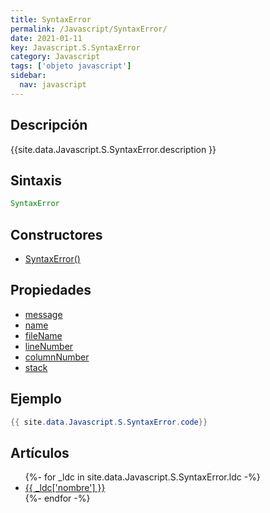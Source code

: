 ```yaml
---
title: SyntaxError
permalink: /Javascript/SyntaxError/
date: 2021-01-11
key: Javascript.S.SyntaxError
category: Javascript
tags: ['objeto javascript']
sidebar: 
  nav: javascript
---
```


## Descripción
{{site.data.Javascript.S.SyntaxError.description }}

## Sintaxis
~~~javascript
SyntaxError
~~~

## Constructores
* [SyntaxError()](/Javascript/SyntaxError/SyntaxError/)

## Propiedades
* [message](/Javascript/SyntaxError/message)
* [name](/Javascript/SyntaxError/name)
* [fileName](/Javascript/SyntaxError/fileName)
* [lineNumber](/Javascript/SyntaxError/lineNumber)
* [columnNumber](/Javascript/SyntaxError/columnNumber)
* [stack](/Javascript/SyntaxError/stack)

## Ejemplo
~~~java
{{ site.data.Javascript.S.SyntaxError.code}}
~~~

## Artículos
<ul>
{%- for _ldc in site.data.Javascript.S.SyntaxError.ldc -%}
   <li>
       <a href="{{_ldc['url'] }}">{{ _ldc['nombre'] }}</a>
   </li>
{%- endfor -%}
</ul>
